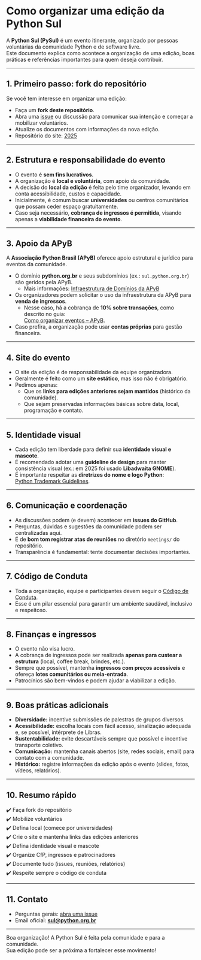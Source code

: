 # Como organizar uma edição da Python Sul

A **Python Sul (PySul)** é um evento itinerante, organizado por pessoas voluntárias da comunidade Python e de software livre.  
Este documento explica como acontece a organização de uma edição, boas práticas e referências importantes para quem deseja contribuir.

---

## 1. Primeiro passo: fork do repositório
Se você tem interesse em organizar uma edição:
- Faça um **fork deste repositório**.
- Abra uma [issue](../../issues) ou discussão para comunicar sua intenção e começar a mobilizar voluntários.
- Atualize os documentos com informações da nova edição.
- Repositório do site: [2025](https://github.com/pythonsul/python-sul-site)

---

## 2. Estrutura e responsabilidade do evento
- O evento é **sem fins lucrativos**.  
- A organização é **local e voluntária**, com apoio da comunidade.  
- A decisão do **local da edição** é feita pelo time organizador, levando em conta acessibilidade, custos e capacidade.  
- Inicialmente, é comum buscar **universidades** ou centros comunitários que possam ceder espaço gratuitamente.  
- Caso seja necessário, **cobrança de ingressos é permitida**, visando apenas a **viabilidade financeira do evento**.

---

## 3. Apoio da APyB
A **Associação Python Brasil (APyB)** oferece apoio estrutural e jurídico para eventos da comunidade.

- O domínio **python.org.br** e seus subdomínios (ex.: `sul.python.org.br`) são geridos pela APyB.  
  - Mais informações: [Infraestrutura de Domínios da APyB](https://apyb.python.org.br/infraestrutura/dom%C3%ADnios/)  
- Os organizadores podem solicitar o uso da infraestrutura da APyB para **venda de ingressos**.  
  - Nesse caso, há a cobrança de **10% sobre transações**, como descrito no guia:  
    [Como organizar eventos – APyB](https://apyb.python.org.br/associados/guias/como-organizar-eventos/).  
- Caso prefira, a organização pode usar **contas próprias** para gestão financeira.

---

## 4. Site do evento
- O site da edição é de responsabilidade da equipe organizadora.  
- Geralmente é feito como um **site estático**, mas isso não é obrigatório.  
- Pedimos apenas:
  - Que os **links para edições anteriores sejam mantidos** (histórico da comunidade).  
  - Que sejam preservadas informações básicas sobre data, local, programação e contato.  

---

## 5. Identidade visual
- Cada edição tem liberdade para definir sua **identidade visual e mascote**.  
- É recomendado adotar uma **guideline de design** para manter consistência visual (ex.: em 2025 foi usado **Libadwaita GNOME**).  
- É importante respeitar as **diretrizes do nome e logo Python**:  
  [Python Trademark Guidelines](https://www.python.org/psf-landing/).

---

## 6. Comunicação e coordenação
- As discussões podem (e devem) acontecer em **issues do GitHub**.  
- Perguntas, dúvidas e sugestões da comunidade podem ser centralizadas aqui.  
- É de **bom tom registrar atas de reuniões** no diretório `meetings/` do repositório.  
- Transparência é fundamental: tente documentar decisões importantes.

---

## 7. Código de Conduta
- Toda a organização, equipe e participantes devem seguir o [Código de Conduta](CODE_OF_CONDUCT.md).  
- Esse é um pilar essencial para garantir um ambiente saudável, inclusivo e respeitoso.

---

## 8. Finanças e ingressos
- O evento não visa lucro.  
- A cobrança de ingressos pode ser realizada **apenas para custear a estrutura** (local, coffee break, brindes, etc.).  
- Sempre que possível, mantenha **ingressos com preços acessíveis** e ofereça **lotes comunitários ou meia-entrada**.  
- Patrocínios são bem-vindos e podem ajudar a viabilizar a edição.

---

## 9. Boas práticas adicionais
- **Diversidade:** incentive submissões de palestras de grupos diversos.  
- **Acessibilidade:** escolha locais com fácil acesso, sinalização adequada e, se possível, intérprete de Libras.  
- **Sustentabilidade:** evite descartáveis sempre que possível e incentive transporte coletivo.  
- **Comunicação:** mantenha canais abertos (site, redes sociais, email) para contato com a comunidade.  
- **Histórico:** registre informações da edição após o evento (slides, fotos, vídeos, relatórios).  

---

## 10. Resumo rápido
✔️ Faça fork do repositório  
✔️ Mobilize voluntários  
✔️ Defina local (comece por universidades)  
✔️ Crie o site e mantenha links das edições anteriores  
✔️ Defina identidade visual e mascote  
✔️ Organize CfP, ingressos e patrocinadores  
✔️ Documente tudo (issues, reuniões, relatórios)  
✔️ Respeite sempre o código de conduta  

---

## 11. Contato
- Perguntas gerais: [abra uma issue](../../issues)  
- Email oficial: **sul@python.org.br**  

---

Boa organização! A Python Sul é feita pela comunidade e para a comunidade.  
Sua edição pode ser a próxima a fortalecer esse movimento!
